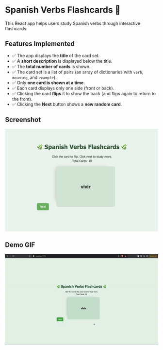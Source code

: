# Spanish Verbs Flashcards 🌿

This React app helps users study Spanish verbs through interactive flashcards.

## Features Implemented

- ✅ The app displays the **title** of the card set.
- ✅ A **short description** is displayed below the title.
- ✅ The **total number of cards** is shown.
- ✅ The card set is a list of pairs (an array of dictionaries with `verb`, `meaning`, and `example`).
- ✅ Only **one card is shown at a time**.
- ✅ Each card displays only one side (front or back).
- ✅ Clicking the card **flips** it to show the back (and flips again to return to the front).
- ✅ Clicking the **Next** button shows a **new random card**.

## Screenshot

![Flashcard Screenshot](./screenshot.png)

## Demo GIF

![Flashcard Demo](./demo.gif)
